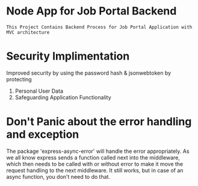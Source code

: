 # Node App for Job Portal Backend
    This Project Contains Backend Process for Job Portal Application with MVC architecture

# Security Implimentation
  Improved security by using the password hash & jsonwebtoken by protecting
  1) Personal User Data
  2) Safeguarding Application Functionality
   

# Don't Panic about the error handling and exception
  The package 'express-async-error' will handle the error appropriately. As we all know express sends a function called next into the middleware, which then needs to be called with or without error to make it move the request handling to the next middleware. It still works, but in case of an async function, you don't need to do that.



